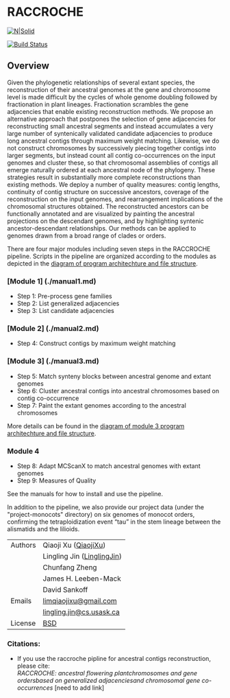 # RACCROCHE

[![N|Solid](https://cldup.com/dTxpPi9lDf.thumb.png)](https://nodesource.com/products/nsolid)

[![Build Status](https://travis-ci.org/joemccann/dillinger.svg?branch=master)](https://travis-ci.org/joemccann/dillinger)

## Overview

Given the phylogenetic relationships of several extant species, the reconstruction of their ancestral genomes at the gene and chromosome level is made difficult by the cycles of whole genome doubling followed by fractionation in plant lineages. Fractionation scrambles the gene adjacencies that enable existing reconstruction methods. We propose an alternative approach that postpones the selection of gene adjacencies for reconstructing small ancestral segments and instead accumulates a very large number of syntenically validated candidate adjacencies to produce long ancestral contigs through maximum weight matching. Likewise, we do not construct chromosomes by successively piecing together contigs into larger segments, but instead count all contig co-occurrences on the input genomes and cluster these, so that chromosomal assemblies of contigs all emerge naturally ordered at each ancestral node of the phylogeny. These strategies result in substantially more complete reconstructions than existing methods. We deploy a number of quality measures: contig lengths, continuity of contig structure on successive ancestors, coverage of the reconstruction on the input genomes, and rearrangement implications of the chromosomal structures obtained. The reconstructed ancestors can be functionally annotated and are visualized by painting the ancestral projections on the descendant genomes, and by highlighting syntenic ancestor-descendant relationships. Our methods can be applied to genomes drawn from a broad range of clades or orders.

There are four major modules including seven steps in the RACCROCHE pipeline. Scripts in the pipeline are organized according to the modules as depicted in the [diagram of program architechture and file structure](./documentation/program-vs-file-structure.svg).
  
  ### [Module 1] (./manual1.md)
  - Step 1: Pre-process gene families
  - Step 2: List generalized adjacencies
  - Step 3: List candidate adjacencies
  
  ### [Module 2] (./manual2.md)
  - Step 4: Construct contigs by maximum weight matching
  
  ### [Module 3] (./manual3.md)
  - Step 5: Match synteny blocks between ancestral genome and extant genomes
  - Step 6: Cluster ancestral contigs into ancestral chromosomes based on contig co-occurrence
  - Step 7: Paint the extant genomes according to the ancestral chromosomes
  
  More details can be found in the [diagram of module 3 program architechture and file structure](./documentation/Module3-structure.svg).
  
  ### Module 4
  - Step 8: Adapt MCScanX to match ancestral genomes with extant genomes
  - Step 9: Measures of Quality

See the manuals for how to install and use the pipeline.

In addition to the pipeline, we also provide our project data (under the "project-monocots" directory) on six genomes of monocot orders, confirming the tetraploidization event “tau” in the stem lineage between the alismatids and the lilioids. 

|  |  |
| ------ | ------ |
|Authors | Qiaoji Xu ([QiaojiXu]) |
|  | Lingling Jin ([LinglingJin]) |
|  | Chunfang Zheng |
|  | James H. Leeben-Mack |
|  | David Sankoff |
| Emails | limqiaojixu@gmail.com|
|  | lingling.jin@cs.usask.ca |
| License | [BSD] |

### Citations:   
  - If you use the raccroche pipline for ancestral contigs reconstruction, please cite:   
*RACCROCHE: ancestral flowering plantchromosomes and gene ordersbased on generalized adjacenciesand chromosomal gene co-occurrences* [need to add link]  


   [QiaojiXu]: <https://github.com/Qiaojilim>
   [LinglingJIn]: <https://github.com/jin-repo/RACCROCHE>
   [BSD]: <https://en.wikipedia.org/wiki/BSD_licenses>






